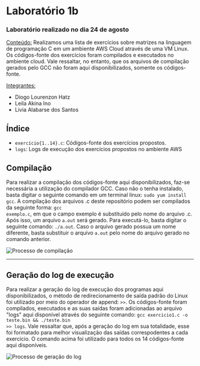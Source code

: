 <h1>Laboratório 1b</h1>

<h3>Laboratório realizado no dia 24 de agosto</h3>

<ins>Conteúdo:</ins> Realizamos uma lista de exercícios sobre matrizes na linguagem de programação C em um ambiente AWS Cloud através de uma VM Linux. Os códigos-fonte dos exercícios foram compilados e executados no ambiente cloud. Vale ressaltar, no entanto, que os arquivos de compilação gerados pelo GCC não foram aqui disponibilizados, somente os códigos-fonte.

<ins>Integrantes:</ins>

- Diogo Lourenzon Hatz
- Leila Akina Ino
- Livia Alabarse dos Santos

<h2>Índice</h2>

<ul>
<li><code>exercício{1..14}.c</code>: Códigos-fonte dos exercícios propostos.</li>
<li><code>logs</code>: Logs de execução dos exercícios propostos no ambiente AWS</li>
</ul>

<h2>Compilação</h2>

Para realizar a compilação dos códigos-fonte aqui disponibilizados, faz-se necessária a utilização do compilador GCC. Caso não o tenha instalado, basta digitar o seguinte comando em um terminal linux: <code>sudo yum install gcc</code>. A compilação dos arquivos .c deste repositório podem ser compilados da seguinte forma: <code>gcc exemplo.c</code>, em que o campo exemplo é substituído pelo nome do arquivo .c. Após isso, um arquivo <code>a.out</code> será gerado. Para executá-lo, basta digitar o seguinte comando: <code>./a.out</code>. Caso o arquivo gerado possua um nome diferente, basta substituir o arquivo <code>a.out</code> pelo nome do arquivo gerado no comando anterior.

<img src="https://drive.google.com/uc?export=view&id=1rAy3DnjoXf5X_61qr8sfgXOGc6aXsoxW" alt="Processo de compilação">

<hr>

<h2>Geração do log de execução</h2>

Para realizar a geração do log de execução dos programas aqui disponibilizados, o método de redirecionamento de saída padrão do Linux foi utilizado por meio do operador de append: <code>>></code>. Os códigos-fonte foram compilados, executados e as suas saídas foram adicionadas ao arquivo "logs" aqui disponível através do seguinte comando: <code>gcc exercicio1.c -o teste.bin && ./teste.bin >> logs</code>. Vale ressaltar que, após a geração do log em sua totalidade, esse foi formatado para melhor visualização das saídas correspodentes a cada exercício. O comando acima foi utilizado para todos os 14 códigos-fonte aqui disponíveis.

<img src="https://drive.google.com/uc?export=view&id=1wPCkqd-13y_8u8O-yeZ8pj5LDkSggAa3" alt="Processo de geração do log">
